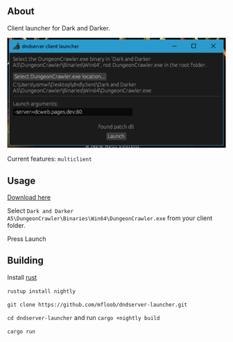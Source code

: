 ## About
Client launcher for Dark and Darker.

![](media/ui_2.png)

Current features:
`multiclient`

## Usage

[Download here](https://github.com/mfloob/dndserver-launcher/releases)

Select `Dark and Darker A5\DungeonCrawler\Binaries\Win64\DungeonCrawler.exe` from your client folder.

Press Launch

## Building

Install [rust](https://doc.rust-lang.org/cargo/getting-started/installation.html)

`rustup install nightly`

`git clone https://github.com/mfloob/dndserver-launcher.git`

`cd dndserver-launcher` and run `cargo +nightly build`

`cargo run`
